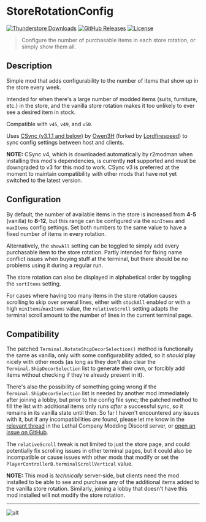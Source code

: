 # StoreRotationConfig

[![Thunderstore Downloads](https://img.shields.io/thunderstore/dt/pacoito/StoreRotationConfig?style=for-the-badge&logo=thunderstore&color=mediumseagreen
)](https://thunderstore.io/c/lethal-company/p/pacoito/StoreRotationConfig/)
[![GitHub Releases](https://img.shields.io/github/v/release/pacoito123/LC_StoreRotationConfig?display_name=tag&style=for-the-badge&logo=github&color=steelblue
)](https://github.com/pacoito123/LC_StoreRotationConfig/releases)
[![License](https://img.shields.io/github/license/pacoito123/LC_StoreRotationConfig?style=for-the-badge&logo=github&color=teal
)](https://github.com/pacoito123/LC_StoreRotationConfig/blob/main/LICENSE)

> Configure the number of purchasable items in each store rotation, or simply show them all.

## Description

Simple mod that adds configurability to the number of items that show up in the store every week.

Intended for when there's a large number of modded items (suits, furniture, etc.) in the store, and the vanilla store rotation makes it too unlikely to ever see a desired item in stock.

Compatible with `v45`, `v49`, and `v50`.

Uses [CSync (v3.1.1 and below)](https://thunderstore.io/c/lethal-company/p/Sigurd/CSync) by [Owen3H](https://github.com/Owen3H) (forked by [Lordfirespeed](https://github.com/Lorefirespeed)) to sync config settings between host and clients.

**NOTE:** CSync v4, which is downloaded automatically by r2modman when installing this mod's dependencies, is currently **not** supported and must be downgraded to v3 for this mod to work. CSync v3 is preferred at the moment to maintain compatibility with other mods that have not yet switched to the latest version.

## Configuration

By default, the number of available items in the store is increased from **4-5** (vanilla) to **8-12**, but this range can be configured via the `minItems` and `maxItems` config settings. Set both numbers to the same value to have a fixed number of items in every rotation.

Alternatively, the `showAll` setting can be toggled to simply add every purchasable item to the store rotation. Partly intended for fixing name conflict issues when buying stuff at the terminal, but there should be no problems using it during a regular run.

The store rotation can also be displayed in alphabetical order by toggling the `sortItems` setting.

For cases where having too many items in the store rotation causes scrolling to skip over several lines, either with `stockAll` enabled or with a high `minItems`/`maxItems` value, the `relativeScroll` setting adapts the terminal scroll amount to the number of lines in the current terminal page.

## Compatibility

The patched `Terminal.RotateShipDecorSelection()` method is functionally the same as vanilla, only with some configurability added, so it _should_ play nicely with other mods (as long as they don't also clear the `Terminal.ShipDecorSelection` list to generate their own, or forcibly add items without checking if they're already present in it).

There's also the possibility of something going wrong if the `Terminal.ShipDecorSelection` list is needed by another mod immediately after joining a lobby, but prior to the config file sync; the patched method to fill the list with additional items only runs _after_ a successful sync, so it remains in its vanilla state until then. So far I haven't encountered any issues with it, but if any incompatibilities _are_ found, please let me know in the [relevant thread](https://discord.com/channels/1168655651455639582/1212542584610881557) in the Lethal Company Modding Discord server, or [open an issue on GitHub](https://github.com/pacoito123/LC_StoreRotationConfig/issues).

The `relativeScroll` tweak is not limited to just the store page, and could potentially fix scrolling issues in other terminal pages, but it could also be incompatible or cause issues with other mods that modify or set the `PlayerControllerB.terminalScrollVertical` value.

**NOTE:** This mod is _technically_ server-side, but clients need the mod installed to be able to see and purchase any of the additional items added to the vanilla store rotation. Similarly, joining a lobby that doesn't have this mod installed will not modify the store rotation.

---

![alt](https://files.catbox.moe/o35ptg.png "Store with every vanilla item available for purchase, in alphabetical order.")